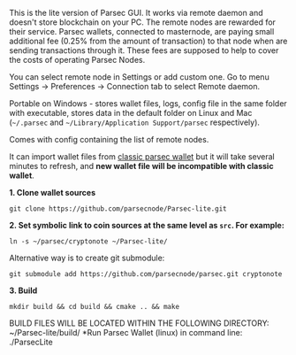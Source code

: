 This is the lite version of Parsec GUI. It works via remote daemon and doesn't store blockchain on your PC. The remote nodes are rewarded for their service. Parsec wallets, connected to masternode, are paying small additional fee (0.25% from the amount of transaction) to that node when are sending transactions through it. These fees are supposed to help to cover the costs of operating Parsec Nodes.

You can select remote node in Settings or add custom one. Go to menu Settings -> Preferences -> Connection tab to select Remote daemon.

Portable on Windows - stores wallet files, logs, config file in the same folder with executable, stores data in the default folder on Linux and Mac (`~/.parsec` and `~/Library/Application Support/parsec` respectively).

Comes with config containing the list of remote nodes.

It can import wallet files from [classic parsec wallet](https://github.com/parsecnode/parsecwallet) but it will take several minutes to refresh, and <b>new wallet file will be incompatible with classic wallet</b>.


**1. Clone wallet sources**

```
git clone https://github.com/parsecnode/Parsec-lite.git
```

**2. Set symbolic link to coin sources at the same level as `src`. For example:**

```
ln -s ~/parsec/cryptonote ~/Parsec-lite/
```

Alternative way is to create git submodule:

```
git submodule add https://github.com/parsecnode/parsec.git cryptonote
```

**3. Build**

```
mkdir build && cd build && cmake .. && make
```
BUILD FILES WILL BE LOCATED WITHIN THE FOLLOWING DIRECTORY: ~/Parsec-lite/build/
  *Run Parsec Wallet (linux) in command line: ./ParsecLite
